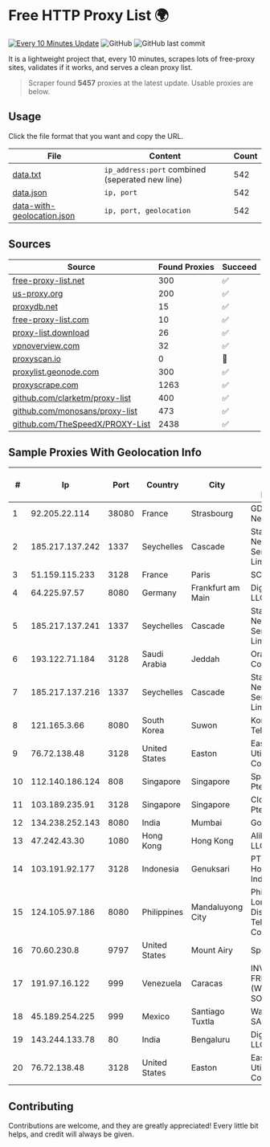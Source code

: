 
# Free HTTP Proxy List 🌍

[![Every 10 Minutes Update](https://github.com/mertguvencli/http-proxy-list/actions/workflows/main.yml/badge.svg?branch=main)](https://github.com/mertguvencli/http-proxy-list/actions/workflows/main.yml)
![GitHub](https://img.shields.io/github/license/mertguvencli/http-proxy-list)
![GitHub last commit](https://img.shields.io/github/last-commit/mertguvencli/http-proxy-list)

It is a lightweight project that, every 10 minutes, scrapes lots of free-proxy sites, validates if it works, and serves a clean proxy list.


> Scraper found **5457** proxies at the latest update. Usable proxies are below.

## Usage

Click the file format that you want and copy the URL.


|File|Content|Count|
|----|-------|-----|
|[data.txt](https://raw.githubusercontent.com/mertguvencli/http-proxy-list/main/proxy-list/data.txt)|`ip_address:port` combined (seperated new line)|542|
|[data.json](https://raw.githubusercontent.com/mertguvencli/http-proxy-list/main/proxy-list/data.json)|`ip, port`|542|
|[data-with-geolocation.json](https://raw.githubusercontent.com/mertguvencli/http-proxy-list/main/proxy-list/data-with-geolocation.json)|`ip, port, geolocation`|542|

## Sources

|Source|Found Proxies|Succeed|
|------|-------------|-------|
|[free-proxy-list.net](https://free-proxy-list.net)|300|✅|
|[us-proxy.org](https://www.us-proxy.org)|200|✅|
|[proxydb.net](http://proxydb.net)|15|✅|
|[free-proxy-list.com](https://free-proxy-list.com/?page=&port=&type%5B%5D=http&type%5B%5D=https&up_time=0&search=Search)|10|✅|
|[proxy-list.download](https://www.proxy-list.download/HTTP)|26|✅|
|[vpnoverview.com](https://vpnoverview.com/privacy/anonymous-browsing/free-proxy-servers)|32|✅|
|[proxyscan.io](https://www.proxyscan.io)|0|🚫|
|[proxylist.geonode.com](https://proxylist.geonode.com/api/proxy-list?limit=300&page=1&sort_by=lastChecked&sort_type=desc&protocols=http,https)|300|✅|
|[proxyscrape.com](https://api.proxyscrape.com/v2/?request=displayproxies&protocol=http&timeout=10000&country=all&ssl=all&anonymity=all)|1263|✅|
|[github.com/clarketm/proxy-list](https://raw.githubusercontent.com/clarketm/proxy-list/master/proxy-list-raw.txt)|400|✅|
|[github.com/monosans/proxy-list](https://raw.githubusercontent.com/monosans/proxy-list/main/proxies/http.txt)|473|✅|
|[github.com/TheSpeedX/PROXY-List](https://raw.githubusercontent.com/TheSpeedX/PROXY-List/master/http.txt)|2438|✅|


## Sample Proxies With Geolocation Info

|#|Ip|Port|Country|City|Internet Service Provider|
|-|--|----|-------|----|-------------------------|
|1|92.205.22.114|38080|France|Strasbourg|GD MASS Network|
|2|185.217.137.242|1337|Seychelles|Cascade|Stallion Network Services Limited|
|3|51.159.115.233|3128|France|Paris|SCALEWAY|
|4|64.225.97.57|8080|Germany|Frankfurt am Main|DigitalOcean, LLC|
|5|185.217.137.241|1337|Seychelles|Cascade|Stallion Network Services Limited|
|6|193.122.71.184|3128|Saudi Arabia|Jeddah|Oracle Corporation|
|7|185.217.137.216|1337|Seychelles|Cascade|Stallion Network Services Limited|
|8|121.165.3.66|8080|South Korea|Suwon|Korea Telecom|
|9|76.72.138.48|3128|United States|Easton|Easton Utilities Commission|
|10|112.140.186.124|808|Singapore|Singapore|Sparkstation Pte Ltd|
|11|103.189.235.91|3128|Singapore|Singapore|Cloud Host Pte Ltd|
|12|134.238.252.143|8080|India|Mumbai|Google LLC|
|13|47.242.43.30|1080|Hong Kong|Hong Kong|Alibaba.com LLC|
|14|103.191.92.177|3128|Indonesia|Genuksari|PT Cloud Hosting Indonesia|
|15|124.105.97.186|8080|Philippines|Mandaluyong City|Philippine Long Distance Telephone Co.|
|16|70.60.230.8|9797|United States|Mount Airy|Spectrum|
|17|191.97.16.122|999|Venezuela|Caracas|INVERSIONES FRITZ 78 C.A.(WIFI SOLUTION)|
|18|45.189.254.225|999|Mexico|Santiago Tuxtla|Wantelco SAS de CV|
|19|143.244.133.78|80|India|Bengaluru|DigitalOcean, LLC|
|20|76.72.138.48|3128|United States|Easton|Easton Utilities Commission|



## Contributing

Contributions are welcome, and they are greatly appreciated! Every
little bit helps, and credit will always be given.


